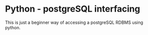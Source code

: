 # Python - postgreSQL interfacing

This is just a beginner way of accessing a postgreSQL RDBMS using python.